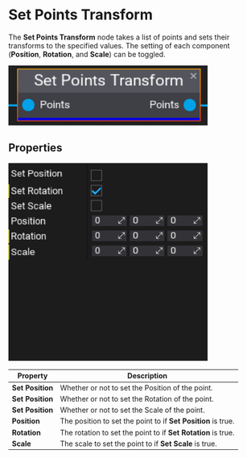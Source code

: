 # Set Points Transform

The **Set Points Transform** node takes a list of points and sets their transforms to the specified values. The setting of each component (**Position**, **Rotation**, and **Scale**) can be toggled.

![Set Points Transform Node](media/set-points-transform.png)

## Properties
![Set Points Transform Node Properties](media/set-points-transform-properties.png)

| Property | Description |
|--------|--------|
| **Set Position** | Whether or not to set the Position of the point. |
| **Set Position** | Whether or not to set the Rotation of the point. |
| **Set Position** | Whether or not to set the Scale of the point. |
| **Position** | The position to set the point to if **Set Position** is true. |
| **Rotation** | The rotation to set the point to if **Set Rotation** is true. |
| **Scale** | The scale to set the point to if **Set Scale** is true. |